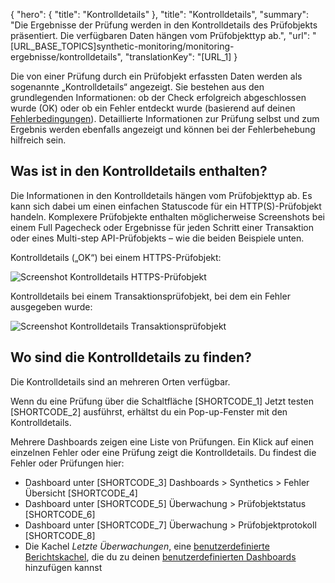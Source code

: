 ﻿{
  "hero": {
    "title": "Kontrolldetails"
  },
  "title": "Kontrolldetails",
  "summary": "Die Ergebnisse der Prüfung werden in den Kontrolldetails des Prüfobjekts präsentiert. Die verfügbaren Daten hängen vom Prüfobjekttyp ab.",
  "url": "[URL_BASE_TOPICS]synthetic-monitoring/monitoring-ergebnisse/kontrolldetails",
  "translationKey": "[URL_1]
}

Die von einer Prüfung durch ein Prüfobjekt erfassten Daten werden als sogenannte „Kontrolldetails“ angezeigt. Sie bestehen aus den grundlegenden Informationen: ob der Check erfolgreich abgeschlossen wurde (OK) oder ob ein Fehler entdeckt wurde (basierend auf deinen [Fehlerbedingungen]([LINK_URL_1])). Detaillierte Informationen zur Prüfung selbst und zum Ergebnis werden ebenfalls angezeigt und können bei der Fehlerbehebung hilfreich sein.

## Was ist in den Kontrolldetails enthalten?

Die Informationen in den Kontrolldetails hängen vom Prüfobjekttyp ab. Es kann sich dabei um einen einfachen Statuscode für ein HTTP(S)-Prüfobjekt handeln. Komplexere Prüfobjekte enthalten möglicherweise Screenshots bei einem Full Pagecheck oder Ergebnisse für jeden Schritt einer Transaktion oder eines Multi-step API-Prüfobjekts – wie die beiden Beispiele unten.

Kontrolldetails („OK“) bei einem HTTPS-Prüfobjekt:

![Screenshot Kontrolldetails HTTPS-Prüfobjekt]([LINK_URL_2])

Kontrolldetails bei einem Transaktionsprüfobjekt, bei dem ein Fehler ausgegeben wurde:

![Screenshot Kontrolldetails Transaktionsprüfobjekt]([LINK_URL_3])

## Wo sind die Kontrolldetails zu finden?

Die Kontrolldetails sind an mehreren Orten verfügbar.

Wenn du eine Prüfung über die Schaltfläche [SHORTCODE_1] Jetzt testen [SHORTCODE_2] ausführst, erhältst du ein Pop-up-Fenster mit den Kontrolldetails.

Mehrere Dashboards zeigen eine Liste von Prüfungen. Ein Klick auf einen einzelnen Fehler oder eine Prüfung zeigt die Kontrolldetails. Du findest die Fehler oder Prüfungen hier:

- Dashboard unter [SHORTCODE_3] Dashboards > Synthetics > Fehler Übersicht [SHORTCODE_4]
- Dashboard unter [SHORTCODE_5] Überwachung > Prüfobjektstatus [SHORTCODE_6]
- Dashboard unter [SHORTCODE_7] Überwachung > Prüfobjektprotokoll [SHORTCODE_8]
- Die Kachel *Letzte Überwachungen*, eine [benutzerdefinierte Berichtskachel]([LINK_URL_4]), die du zu deinen [benutzerdefinierten Dashboards]([LINK_URL_5]) hinzufügen kannst
